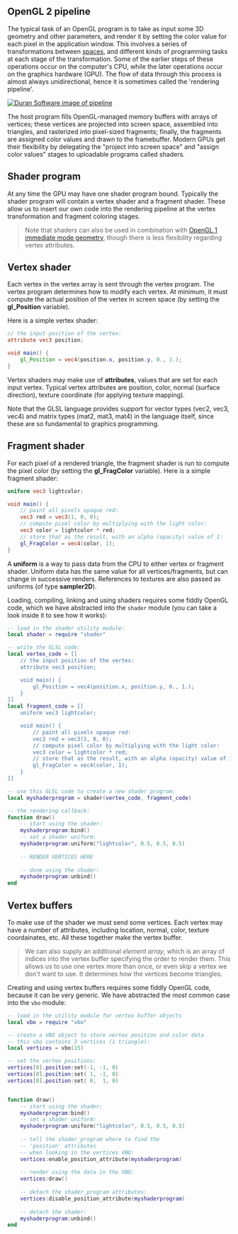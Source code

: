 ## OpenGL 2 pipeline

The typical task of an OpenGL program is to take as input some 3D geometry and other parameters, and render it by setting the color value for each pixel in the application window. This involves a series of transformations between [spaces](http://grrrwaaa.github.io/gct633/space.html), and different kinds of programming tasks at each stage of the transformation. Some of the earlier steps of these operations occur on the computer's CPU, while the later operations occur on the graphics hardware (GPU). The flow of data through this process is almost always unidirectional, hence it is sometimes called the 'rendering pipeline'. 

[![Duran Software image of pipeline](http://duriansoftware.com/joe/media/gl1-pipeline-01.png)](http://duriansoftware.com/joe/An-intro-to-modern-OpenGL.-Chapter-1:-The-Graphics-Pipeline.html)

The host program fills OpenGL-managed memory buffers with arrays of vertices; these vertices are projected into screen space, assembled into triangles, and rasterized into pixel-sized fragments; finally, the fragments are assigned color values and drawn to the framebuffer. Modern GPUs get their flexibility by delegating the "project into screen space" and "assign color values" stages to uploadable programs called shaders. 

## Shader program

At any time the GPU may have one shader program bound. Typically the shader program will contain a vertex shader and a fragment shader. These allow us to insert our own code into the rendering pipeline at the vertex transformation and fragment coloring stages.

> Note that shaders can also be used in combination with [OpenGL 1 immediate mode geometry](tutorial_opengl_1.html), though there is less flexibility regarding vertex attributes.

## Vertex shader

Each vertex in the vertex array is sent through the vertex program. The vertex program determines how to modify each vertex. At minimum, it must compute the actual position of the vertex in screen space (by setting the **gl_Position** variable). 

Here is a simple vertex shader:

```glsl
// the input position of the vertex:
attribute vec3 position;

void main() {
	gl_Position = vec4(position.x, position.y, 0., 1.);
}
```

Vertex shaders may make use of **attributes**, values that are set for each input vertex. Typical vertex attributes are position, color, normal (surface direction), texture coordinate (for applying texture mapping).

Note that the GLSL language provides support for vector types (vec2, vec3, vec4) and matrix types (mat2, mat3, mat4) in the language itself, since these are so fundamental to graphics programming. 

## Fragment shader

For each pixel of a rendered triangle, the fragment shader is run to compute the pixel color (by setting the **gl_FragColor** variable). Here is a simple fragment shader:

```glsl
uniform vec3 lightcolor;

void main() {
	// paint all pixels opaque red:
	vec3 red = vec3(1, 0, 0);
	// compute pixel color by multiplying with the light color:
	vec3 color = lightcolor * red;
	// store that as the result, with an alpha (opacity) value of 1:
	gl_FragColor = vec4(color, 1);
}
```

A **uniform** is a way to pass data from the CPU to either vertex or fragment shader. Uniform data has the same value for all vertices/fragments, but can change in successive renders. References to textures are also passed as uniforms (of type **sampler2D**).

Loading, compiling, linking and using shaders requires some fiddly OpenGL code, which we have abstracted into the ```shader``` module (you can take a look inside it to see how it works):

```lua
-- load in the shader utility module:
local shader = require "shader"

-- write the GLSL code:
local vertex_code = [[
	// the input position of the vertex:
	attribute vec3 position;

	void main() {
		gl_Position = vec4(position.x, position.y, 0., 1.);
	}
]]
local fragment_code = [[
	uniform vec3 lightcolor;

	void main() {
		// paint all pixels opaque red:
		vec3 red = vec3(1, 0, 0);
		// compute pixel color by multiplying with the light color:
		vec3 color = lightcolor * red;
		// store that as the result, with an alpha (opacity) value of 1:
		gl_FragColor = vec4(color, 1);
	}
]]

-- use this GLSL code to create a new shader program:
local myshaderprogram = shader(vertex_code, fragment_code)

-- the rendering callback:
function draw()
	-- start using the shader:
	myshaderprogram:bind()
	-- set a shader uniform:
	myshaderprogram:uniform("lightcolor", 0.5, 0.5, 0.5)
	
	-- RENDER VERTICES HERE
	
	-- done using the shader:
	myshaderprogram:unbind()
end
```

## Vertex buffers

To make use of the shader we must send some vertices. Each vertex may have a number of attributes, including location, normal, color, texture coordainates, etc. All these together make the vertex buffer.

> We can also supply an additional *element array*, which is an array of indices into the vertex buffer specifying the order to render them. This allows us to use one vertex more than once, or even skip a vertex we don't want to use. It determines how the vertices become triangles.

Creating and using vertex buffers requires some fiddly OpenGL code, because it can be very generic. We have abstracted the most common case into the ```vbo``` module:

```lua
-- load in the utility module for vertex buffer objects
local vbo = require "vbo"

-- create a VBO object to store vertex position and color data
-- this vbo contains 3 vertices (1 triangle):
local vertices = vbo(15)

-- set the vertex positions:
vertices[0].position:set(-1, -1, 0)
vertices[0].position:set( 1, -1, 0)
vertices[0].position:set( 0,  1, 0)


function draw()
	-- start using the shader:
	myshaderprogram:bind()
	-- set a shader uniform:
	myshaderprogram:uniform("lightcolor", 0.5, 0.5, 0.5)
	
	-- tell the shader_program where to find the 
	-- 'position' attributes
	-- when looking in the vertices VBO:
	vertices:enable_position_attribute(myshaderprogram)
	
	-- render using the data in the VBO:
	vertices:draw()
	
	-- detach the shader_program attributes:
	vertices:disable_position_attribute(myshaderprogram)
	
	-- detach the shader:
	myshaderprogram:unbind()
end
```